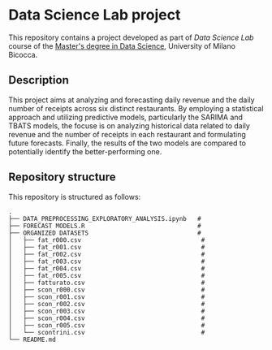 # Data Science Lab project

This repository contains a project developed as part of *Data Science Lab* course of the [Master's degree in Data Science](https://www.unimib.it/graduate/data-science),
University of Milano Bicocca.

## Description

This project aims at analyzing and forecasting daily revenue and the daily number of receipts across six distinct restaurants. By employing a statistical approach and utilizing predictive models, particularly the SARIMA and TBATS models, the focuse is on analyzing historical data related to daily revenue and the number of receipts in each restaurant and formulating future forecasts. Finally, the results of the two models are compared to potentially identify the better-performing one.

## Repository structure

This repository is structured as follows: 

```
.
├── DATA_PREPROCESSING_EXPLORATORY_ANALYSIS.ipynb   #
├── FORECAST MODELS.R                               #
├── ORGANIZED DATASETS                              #  
│   ├── fat_r000.csv                                 #
│   ├── fat_r001.csv                                 #
│   ├── fat_r002.csv                                 #
│   ├── fat_r003.csv                                 #
│   ├── fat_r004.csv                                 #
│   ├── fat_r005.csv                                 #
│   ├── fatturato.csv                                #
│   ├── scon_r000.csv                                #
│   ├── scon_r001.csv                                #
│   ├── scon_r002.csv                                #
│   ├── scon_r003.csv                                #
│   ├── scon_r004.csv                                #
│   ├── scon_r005.csv                                #
│   └── scontrini.csv                                #
└── README.md
```








